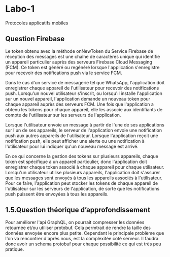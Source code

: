 # Labo-1
Protocoles applicatifs mobiles

## Question Firebase
Le token obtenu avec la méthode onNewToken du Service Firebase de réception des messages est une chaîne de caractères unique qui identifie un appareil particulier auprès des serveurs Firebase Cloud Messaging (FCM). Ce token est généré ou regénéré lorsque l'application s'enregistre pour recevoir des notifications push via le service FCM.

Dans le cas d'un service de messagerie tel que WhatsApp, l'application doit enregistrer chaque appareil de l'utilisateur pour recevoir des notifications push. Lorsqu'un nouvel utilisateur s'inscrit, ou lorsqu'il installe l'application sur un nouvel appareil, l'application demande un nouveau token pour chaque appareil auprès des serveurs FCM. Une fois que l'application a obtenu les tokens pour chaque appareil, elle les associe aux identifiants de compte de l'utilisateur sur les serveurs de l'application.

Lorsque l'utilisateur envoie un message à partir de l'une de ses applications sur l'un de ses appareils, le serveur de l'application envoie une notification push aux autres appareils de l'utilisateur. Lorsque l'application reçoit une notification push, elle peut afficher une alerte ou une notification à l'utilisateur pour lui indiquer qu'un nouveau message est arrivé.

En ce qui concerne la gestion des tokens sur plusieurs appareils, chaque token est spécifique à un appareil particulier, donc l'application doit enregistrer chaque token associé à chaque appareil pour chaque utilisateur. Lorsqu'un utilisateur utilise plusieurs appareils, l'application doit s'assurer que les messages sont envoyés à tous les appareils associés à l'utilisateur. Pour ce faire, l'application peut stocker les tokens de chaque appareil de l'utilisateur sur les serveurs de l'application, de sorte que les notifications push puissent être envoyées à tous les appareils.

## 1.5.Question théorique d’approfondissement
Pour améliorer l'api GraphQL, on pourrait compresser les données retournée et/ou utiliser protobuf.
Cela permtrait de rendre la taille des données envoyée encore plus petite. Cependant le principale problème
que l'on va rencontrer d'après nous, est la complexitée coté serveur. Il faudra donc avoir un schema protobuf
pour chaque possibilité ce qui est très peu pratique.